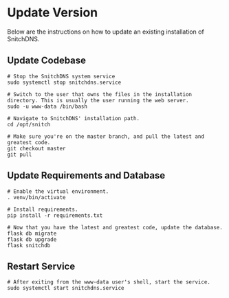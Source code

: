 # Update Version

Below are the instructions on how to update an existing installation of SnitchDNS.

## Update Codebase

```
# Stop the SnitchDNS system service
sudo systemctl stop snitchdns.service

# Switch to the user that owns the files in the installation directory. This is usually the user running the web server.
sudo -u www-data /bin/bash

# Navigate to SnitchDNS' installation path.
cd /opt/snitch

# Make sure you're on the master branch, and pull the latest and greatest code.
git checkout master
git pull
```

## Update Requirements and Database

```
# Enable the virtual environment.
. venv/bin/activate

# Install requirements.
pip install -r requirements.txt

# Now that you have the latest and greatest code, update the database.
flask db migrate
flask db upgrade
flask snitchdb
```

## Restart Service

```
# After exiting from the www-data user's shell, start the service.
sudo systemctl start snitchdns.service
```
